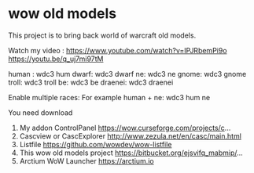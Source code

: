 # wow old models

This project is to bring back world of warcraft old models.

Watch my video : https://www.youtube.com/watch?v=IPJRbemPi9o
https://youtu.be/q_uj7mi97tM

human : wdc3 hum
dwarf: wdc3 dwarf
ne: wdc3 ne
gnome: wdc3 gnome
troll: wdc3 troll
be: wdc3 be
draenei: wdc3 draenei

Enable multiple races: For example human + ne:
wdc3 hum ne


You need download
1. My addon ControlPanel
https://wow.curseforge.com/projects/c...
2. Cascview or CascExplorer
http://www.zezula.net/en/casc/main.html
3. Listfile
https://github.com/wowdev/wow-listfile
4. This wow old models project
https://bitbucket.org/ejsvifq_mabmip/...
5. Arctium WoW Launcher
https://arctium.io